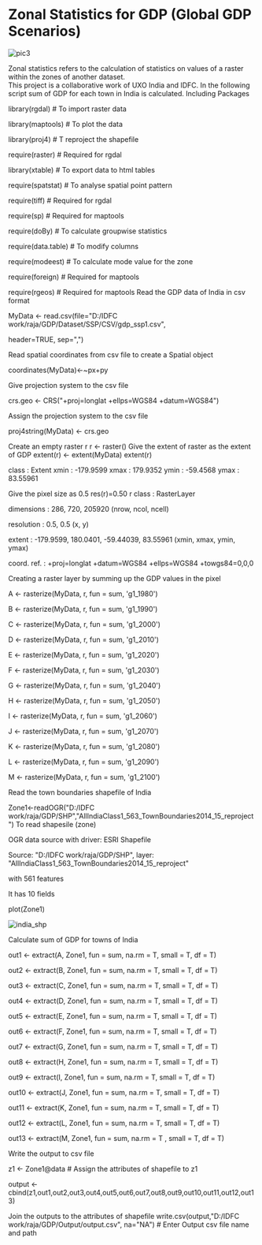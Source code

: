 # Zonal Statistics for GDP  (Global GDP Scenarios)
 ![pic3](https://user-images.githubusercontent.com/23652706/33016652-5c672b8a-ce15-11e7-9952-001f1180e958.JPG)
 
 
 
Zonal statistics refers to the calculation of statistics on values of a raster within the zones of another dataset.  
This project is a collaborative work of UXO India and IDFC. 
In the following script sum of GDP for each town in India is calculated. 
Including Packages

library(rgdal) # To import raster data

library(maptools) # To plot the data

library(proj4) # T reproject the shapefile

require(raster) # Required for rgdal

library(xtable) # To export data to html tables

require(spatstat) # To analyse spatial point pattern

require(tiff) # Required for rgdal

require(sp) # Required for maptools

require(doBy) # To calculate groupwise statistics

require(data.table) # To modify columns

require(modeest) # To calculate mode value for the zone

require(foreign) # Required for maptools

require(rgeos) # Required for maptools
Read the GDP data of India in csv format

MyData <- read.csv(file="D:/IDFC work/raja/GDP/Dataset/SSP/CSV/gdp_ssp1.csv", 

header=TRUE, sep=",")

Read spatial coordinates from csv file to create a Spatial object

coordinates(MyData)<-~px+py

Give projection system to the csv file

crs.geo <- CRS("+proj=longlat +ellps=WGS84 +datum=WGS84")

Assign the projection system to the csv file

proj4string(MyData) <- crs.geo

Create an empty raster r
r <- raster()
Give the extent of raster as the extent of GDP
extent(r) <- extent(MyData)
extent(r)

 class       : Extent 
 xmin        : -179.9599 
 xmax        : 179.9352 
 ymin        : -59.4568 
 ymax        : 83.55961

Give the pixel size as 0.5
res(r)=0.50
r
 class       : RasterLayer 

 dimensions  : 286, 720, 205920  (nrow, ncol, ncell)

 resolution  : 0.5, 0.5  (x, y)

 extent      : -179.9599, 180.0401, -59.44039, 83.55961  (xmin, xmax, ymin, ymax)

 coord. ref. : +proj=longlat +datum=WGS84 +ellps=WGS84 +towgs84=0,0,0

Creating a raster layer by summing up the GDP values in the pixel

A <- rasterize(MyData, r, fun = sum,  'g1_1980')

B <- rasterize(MyData, r, fun = sum, 'g1_1990')

C <- rasterize(MyData, r, fun = sum, 'g1_2000')

D <- rasterize(MyData, r, fun = sum, 'g1_2010')

E <- rasterize(MyData, r, fun = sum, 'g1_2020')

F <- rasterize(MyData, r, fun = sum, 'g1_2030')

G <- rasterize(MyData, r, fun = sum,  'g1_2040')

H <- rasterize(MyData, r, fun = sum, 'g1_2050')

I <- rasterize(MyData, r, fun = sum, 'g1_2060')

J <- rasterize(MyData, r, fun = sum, 'g1_2070')

K <- rasterize(MyData, r, fun = sum, 'g1_2080')

L <- rasterize(MyData, r, fun = sum, 'g1_2090')

M <- rasterize(MyData, r, fun = sum, 'g1_2100')

Read the town boundaries shapefile of India

Zone1<-readOGR("D:/IDFC work/raja/GDP/SHP","AllIndiaClass1_563_TownBoundaries2014_15_reproject") 
 To read shapesile (zone)

 OGR data source with driver: ESRI Shapefile 

 Source: "D:/IDFC work/raja/GDP/SHP", layer: "AllIndiaClass1_563_TownBoundaries2014_15_reproject"

 with 561 features

 It has 10 fields

plot(Zone1)

![india_shp](https://user-images.githubusercontent.com/23652706/33017275-bfdbf04a-ce17-11e7-8709-27f90d846a9d.jpg)
  

Calculate sum of GDP for towns of India

out1 <- extract(A, Zone1, fun = sum, na.rm = T, small = T, df = T)

out2 <- extract(B, Zone1, fun = sum, na.rm = T, small = T, df = T)

out3 <- extract(C, Zone1, fun = sum, na.rm = T, small = T, df = T)

out4 <- extract(D, Zone1, fun = sum, na.rm = T, small = T, df = T)

out5 <- extract(E, Zone1, fun = sum, na.rm = T, small = T, df = T)

out6 <- extract(F, Zone1, fun = sum, na.rm = T, small = T, df = T)

out7 <- extract(G, Zone1, fun = sum, na.rm = T, small = T, df = T)

out8 <- extract(H, Zone1, fun = sum, na.rm = T, small = T, df = T)

out9 <- extract(I, Zone1, fun = sum, na.rm = T, small = T, df = T)

out10 <- extract(J, Zone1, fun = sum, na.rm = T, small = T, df = T) 

out11 <- extract(K, Zone1, fun = sum, na.rm = T, small = T, df = T)

out12 <- extract(L, Zone1, fun = sum, na.rm = T, small = T, df = T)

out13 <- extract(M, Zone1, fun = sum, na.rm = T , small = T, df = T)

Write the output to csv file

z1 <- Zone1@data # Assign the attributes of shapefile to z1

output <- cbind(z1,out1,out2,out3,out4,out5,out6,out7,out8,out9,out10,out11,out12,out13) 

 Join the outputs to the attributes of shapefile
write.csv(output,"D:/IDFC work/raja/GDP/Output/output.csv", na="NA") # Enter Output csv file name and path
